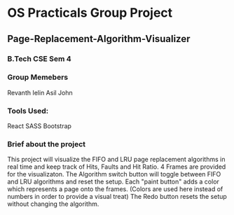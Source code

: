 # OS Practicals Group Project
## Page-Replacement-Algorithm-Visualizer
### B.Tech CSE Sem 4

### Group Memebers
Revanth
Ielin
Asil
John

### Tools Used:
React
SASS
Bootstrap

### Brief about the project
This project will visualize the FIFO and LRU page replacement algorithms in real time and keep track of Hits, Faults and Hit Ratio.
4 Frames are provided for the visualizaton.
The Algorithm switch button will toggle between FIFO and LRU algorithms and reset the setup.
Each "paint button" adds a color which represents a page onto the frames. (Colors are used here instead of numbers in order to provide a visual treat)
The Redo button resets the setup without changing the algorithm.
